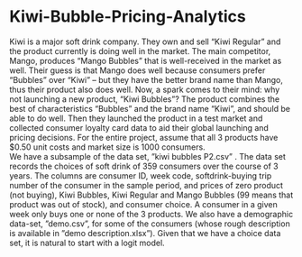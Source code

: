 # Kiwi-Bubble-Pricing-Analytics

Kiwi is a major soft drink company. They own and sell “Kiwi Regular” and the product currently is doing well in the market. The main competitor, Mango, produces “Mango Bubbles” that is well-received in the market as well. Their guess is that Mango does well because consumers prefer “Bubbles” over “Kiwi” – but they have the better brand name than Mango, thus their product also does well. Now, a spark comes to their mind: why not launching a new product, “Kiwi Bubbles”? The product combines the best of characteristics “Bubbles” and the brand name “Kiwi”, and should be able to do well. Then they launched the product in a test market and collected consumer loyalty card data to aid their global launching and pricing decisions. For the entire project, assume that all 3 products have $0.50 unit costs and market size is 1000 consumers. <br>
We have a subsample of the data set, ”kiwi bubbles P2.csv” . The data set records the choices of soft drink of 359 consumers over the course of 3 years. The columns are consumer ID, week code, softdrink-buying trip number of the consumer in the sample period, and prices of zero product (not buying), Kiwi Bubbles, Kiwi Regular and Mango Bubbles (99 means that product was out of stock), and consumer choice. A consumer in a given week only buys one or none of the 3 products. We also have a demographic data-set, ”demo.csv”, for some of the consumers (whose rough description is available in ”demo description.xlsx”). Given that we have a choice data set, it is natural to start with a logit model.
